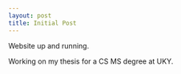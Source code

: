```yaml
---
layout: post
title: Initial Post
---
```


Website up and running.

Working on my thesis for a CS MS degree at UKY.